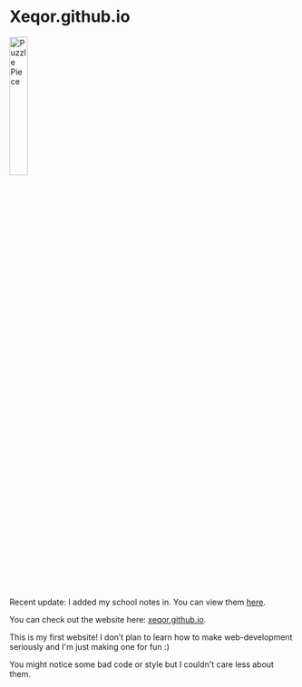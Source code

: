 # Xeqor.github.io

<img src="https://github.com/user-attachments/assets/c647ea97-9f22-45eb-9c25-9b91c117330d" alt="Puzzle Piece" width="25%">

Recent update: I added my school notes in. You can view them [here](https://xeqor.github.io/schoolnotes/index.html).

You can check out the website here: [xeqor.github.io](https://xeqor.github.io/).

This is my first website! I don’t plan to learn how to make web-development seriously and I'm just making one for fun :)

You might notice some bad code or style but I couldn't care less about them.

